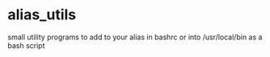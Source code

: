 alias_utils
===========

small utility programs to add to your alias in bashrc or into /usr/local/bin as a bash script